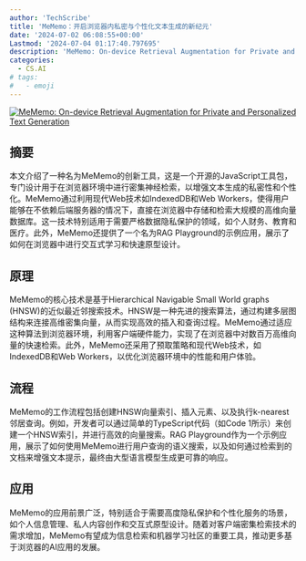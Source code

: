 ```yaml
---
author: 'TechScribe'
title: 'MeMemo：开启浏览器内私密与个性化文本生成的新纪元'
date: '2024-07-02 06:08:55+00:00'
Lastmod: '2024-07-04 01:17:40.797695'
description: 'MeMemo: On-device Retrieval Augmentation for Private and Personalized Text Generation'
categories:
  - CS.AI
# tags:
#   - emoji
---
```


[![MeMemo: On-device Retrieval Augmentation for Private and Personalized Text Generation](https://arxiv-research-1301205113.cos.ap-guangzhou.myqcloud.com/images/2407.01972v1.pdf_0.jpg)](https://arxiv.org/abs/2407.01972v1)

## 摘要

本文介绍了一种名为MeMemo的创新工具，这是一个开源的JavaScript工具包，专门设计用于在浏览器环境中进行密集神经检索，以增强文本生成的私密性和个性化。MeMemo通过利用现代Web技术如IndexedDB和Web Workers，使得用户能够在不依赖后端服务器的情况下，直接在浏览器中存储和检索大规模的高维向量数据库。这一技术特别适用于需要严格数据隐私保护的领域，如个人财务、教育和医疗。此外，MeMemo还提供了一个名为RAG Playground的示例应用，展示了如何在浏览器中进行交互式学习和快速原型设计。<!--more-->

## 原理

MeMemo的核心技术是基于Hierarchical Navigable Small World graphs (HNSW)的近似最近邻搜索技术。HNSW是一种先进的搜索算法，通过构建多层图结构来连接高维密集向量，从而实现高效的插入和查询过程。MeMemo通过适应这种算法到浏览器环境，利用客户端硬件能力，实现了在浏览器中对数百万高维向量的快速检索。此外，MeMemo还采用了预取策略和现代Web技术，如IndexedDB和Web Workers，以优化浏览器环境中的性能和用户体验。

## 流程

MeMemo的工作流程包括创建HNSW向量索引、插入元素、以及执行k-nearest邻居查询。例如，开发者可以通过简单的TypeScript代码（如Code 1所示）来创建一个HNSW索引，并进行高效的向量搜索。RAG Playground作为一个示例应用，展示了如何使用MeMemo进行用户查询的语义搜索，以及如何通过检索到的文档来增强文本提示，最终由大型语言模型生成更可靠的响应。

## 应用

MeMemo的应用前景广泛，特别适合于需要高度隐私保护和个性化服务的场景，如个人信息管理、私人内容创作和交互式原型设计。随着对客户端密集检索技术的需求增加，MeMemo有望成为信息检索和机器学习社区的重要工具，推动更多基于浏览器的AI应用的发展。